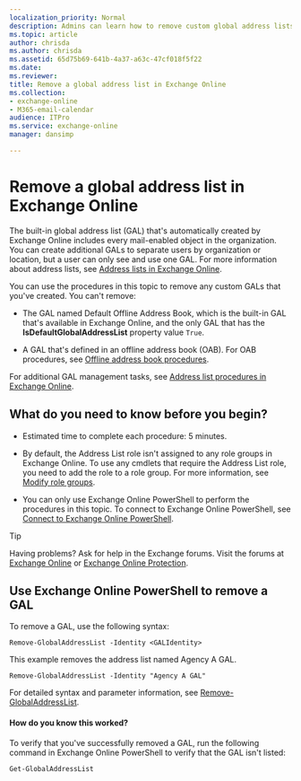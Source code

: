 ```yaml
---
localization_priority: Normal
description: Admins can learn how to remove custom global address lists (GALs) from Exchange Online.
ms.topic: article
author: chrisda
ms.author: chrisda
ms.assetid: 65d75b69-641b-4a37-a63c-47cf018f5f22
ms.date: 
ms.reviewer: 
title: Remove a global address list in Exchange Online
ms.collection: 
- exchange-online
- M365-email-calendar
audience: ITPro
ms.service: exchange-online
manager: dansimp

---
```


# Remove a global address list in Exchange Online

The built-in global address list (GAL) that's automatically created by Exchange Online includes every mail-enabled object in the organization. You can create additional GALs to separate users by organization or location, but a user can only see and use one GAL. For more information about address lists, see [Address lists in Exchange Online](address-lists.md).

You can use the procedures in this topic to remove any custom GALs that you've created. You can't remove:

- The GAL named Default Offline Address Book, which is the built-in GAL that's available in Exchange Online, and the only GAL that has the **IsDefaultGlobalAddressList** property value `True`.

- A GAL that's defined in an offline address book (OAB). For OAB procedures, see [Offline address book procedures](../offline-address-books/offline-address-book-procedures.md).

For additional GAL management tasks, see [Address list procedures in Exchange Online](address-list-procedures.md).

## What do you need to know before you begin?

- Estimated time to complete each procedure: 5 minutes.

- By default, the Address List role isn't assigned to any role groups in Exchange Online. To use any cmdlets that require the Address List role, you need to add the role to a role group. For more information, see [Modify role groups](../../permissions-exo/role-groups.md#modify-role-groups).

- You can only use Exchange Online PowerShell to perform the procedures in this topic. To connect to Exchange Online PowerShell, see [Connect to Exchange Online PowerShell](https://docs.microsoft.com/powershell/exchange/exchange-online/connect-to-exchange-online-powershell/connect-to-exchange-online-powershell).

> [!TIP]
> Having problems? Ask for help in the Exchange forums. Visit the forums at [Exchange Online](https://go.microsoft.com/fwlink/p/?linkId=267542) or [Exchange Online Protection](https://go.microsoft.com/fwlink/p/?linkId=285351).

## Use Exchange Online PowerShell to remove a GAL

To remove a GAL, use the following syntax:

```
Remove-GlobalAddressList -Identity <GALIdentity>
```

This example removes the address list named Agency A GAL.

```
Remove-GlobalAddressList -Identity "Agency A GAL"
```

For detailed syntax and parameter information, see [Remove-GlobalAddressList](http://technet.microsoft.com/library/b9d537c9-6a50-4f61-9cb7-bdedc7e7e0c8.aspx).

#### How do you know this worked?

To verify that you've successfully removed a GAL, run the following command in Exchange Online PowerShell to verify that the GAL isn't listed:

```
Get-GlobalAddressList
```
